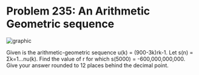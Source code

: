 # Problem 235: An Arithmetic Geometric sequence

![graphic](img235.gif)

Given is the arithmetic-geometric sequence u(k) = (900-3k)rk-1. Let s(n)
= Σk=1...nu(k). Find the value of r for which s(5000) =
-600,000,000,000. Give your answer rounded to 12 places behind the
decimal point.